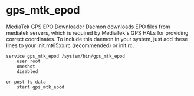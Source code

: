 # gps_mtk_epod

MediaTek GPS EPO Downloader Daemon downloads EPO files from mediatek servers, which is required by MediaTek's GPS HALs for providing correct coordinates. To include this daemon in your system, just add these lines to your init.mt65xx.rc (recommended) or init.rc.

```
service gps_mtk_epod /system/bin/gps_mtk_epod
    user root
    oneshot
    disabled

on post-fs-data
    start gps_mtk_epod
```
